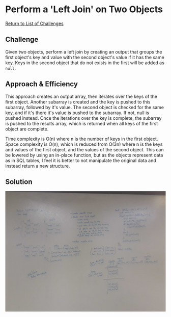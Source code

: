 # Perform a 'Left Join' on Two Objects

[Return to List of Challenges](../../README.md)

## Challenge
Given two objects, perform a left join by creating an output that groups the first object's key and value with the second object's value if it has the same key.  Keys in the second object that do not exists in the first will be added as `null`.

## Approach & Efficiency
This approach creates an output array, then iterates over the keys of the first object.  Another subarray is created and the key is pushed to this subarray, followed by it's value.  The second object is checked for the same key, and if it's there it's value is pushed to the subarray.  If not, null is pushed instead.  Once the iterations over the key is complete, the subarray is pushed to the results array, which is returned when all keys of the first object are complete.

Time complexity is O(n) where n is the number of keys in the first object.  Space complexity is O(n), which is reduced from O(3n) where n is the keys and values of the first object, and the values of the second object.  This can be lowered by using an in-place function, but as the objects represent data as in SQL tables, I feel it is better to not manipulate the original data and instead return a new structure.

## Solution
![Left Join](../../assets/left-join.jpg)